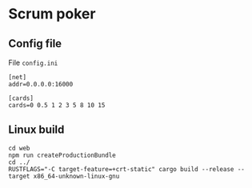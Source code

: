 # Scrum poker

## Config file 
File `config.ini`
```
[net]
addr=0.0.0.0:16000

[cards]
cards=0 0.5 1 2 3 5 8 10 15
```

## Linux build

```
cd web
npm run createProductionBundle
cd ../
RUSTFLAGS="-C target-feature=+crt-static" cargo build --release --target x86_64-unknown-linux-gnu
```


